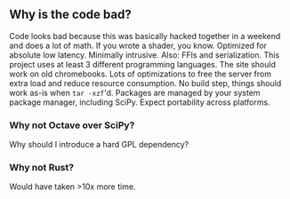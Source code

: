 ## Why is the code bad?
Code looks bad because this was basically hacked together in a weekend and does a lot of math.
If you wrote a shader, you know.
Optimized for absolute low latency. Minimally intrusive.
Also: FFIs and serialization. This project uses at least 3 different programming languages.
The site should work on old chromebooks. 
Lots of optimizations to free the server from extra load and reduce resource consumption. 
No build step, things should work as-is when `tar -xzf`'d.
Packages are managed by your system package manager, including SciPy. 
Expect portability across platforms.


### Why not Octave over SciPy?
Why should I introduce a hard GPL dependency?

### Why not Rust?
Would have taken >10x more time.
